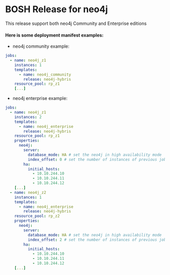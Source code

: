 # BOSH Release for neo4j

This release support both neo4j Community and Enterprise editions

#### Here is some deployment manifest examples:

* neo4j community example:
```yaml
jobs:
  - name: neo4j_z1
    instances: 1
    templates:
      - name: neo4j_community
        release: neo4j-hybris
    resource_pool: rp_z1
    [...]
```


* neo4j enterprise example:
```yaml
jobs:
  - name: neo4j_z1
    instances: 2
    templates:
      - name: neo4j_enterprise
        release: neo4j-hybris
    resource_pool: rp_z1
    properties:
      neo4j:
        server:
          database_mode: HA # set the neo4j in high availability mode
          index_offset: 0 # set the number of instances of previous jobs
        ha:
          initial_hosts:
            - 10.10.244.10
            - 10.10.244.11
            - 10.10.244.12
    [...]
  - name: neo4j_z2
    instances: 1
    templates:
      - name: neo4j_enterprise
        release: neo4j-hybris
    resource_pool: rp_z2
    properties:
      neo4j:
        server:
          database_mode: HA # set the neo4j in high availability mode
          index_offset: 2 # set the number of instances of previous jobs
        ha:
          initial_hosts:
            - 10.10.244.10
            - 10.10.244.11
            - 10.10.244.12
    [...]
```
